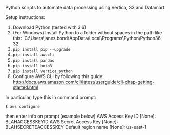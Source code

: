Python scripts to automate data processing using Vertica, S3 and Datamart.

Setup instructions:

1. Download Python (tested with 3.6)
2. (For Windows) Install Python to a folder without spaces in the path like this:
'C:\\Users\\janes.bond\\AppData\\Local\\Programs\\Python\\Python36-32'
3. `pip install pip --upgrade`
4. `pip install awscli`
5. `pip install pandas`
6. `pip install boto3`
7. `pip install vertica_python`
8. Configure AWS CLI by following this guide:
http://docs.aws.amazon.com/cli/latest/userguide/cli-chap-getting-started.html

In particular, type this in command prompt:

`$ aws configure`

then enter info on prompt (example below)
AWS Access Key ID [None]: BLAHACCESSKEYID
AWS Secret Access Key [None]: BLAHSECRETEACCESSKEY
Default region name [None]: us-east-1
